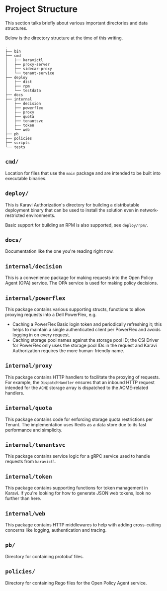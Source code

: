# Project Structure

This section talks briefly about various important directories and data structures.

Below is the directory structure at the time of this writing.

```
.
├── bin
├── cmd
│   ├── karavictl
│   ├── proxy-server
│   ├── sidecar-proxy
│   └── tenant-service
├── deploy
│   ├── dist
│   ├── rpm
│   └── testdata
├── docs
├── internal
│   ├── decision
│   ├── powerflex
│   ├── proxy
│   ├── quota
│   ├── tenantsvc
│   ├── token
│   └── web
├── pb
├── policies
├── scripts
└── tests
```

## `cmd/`

Location for files that use the `main` package and are intended to be built into executable binaries.

## `deploy/`

This is Karavi Authorization's directory for building a distributable deployment binary that can be used to install the solution even in network-restricted
environments.

Basic support for building an RPM is also supported, see `deploy/rpm/`.

## `docs/`

Documentation like the one you're reading right now.

## `internal/decision`

This is a convenience package for making requests into the Open Policy Agent (OPA) service.  The OPA service is used for making policy decisions.

## `internal/powerflex`

This package contains various supporting structs, functions to allow proxying requests into a Dell PowerFlex, e.g.

* Caching a PowerFlex Basic login token and periodically refreshing it; this helps to maintain a single authenticated client per PowerFlex and avoids logging in on every request.
* Caching storage pool names against the storage pool ID; the CSI Driver for PowerFlex only uses the storage pool IDs in the request and Karavi Authorization requires the more human-friendly name.

## `internal/proxy`

This package contains HTTP handlers to facilitate the proxying of requests.  For example, the `DispatchHandler` ensures that an inbound HTTP request intended for the `ACME` storage array is dispatched to the ACME-related handlers.

## `internal/quota`

This package contains code for enforcing storage quota restrictions per Tenant. The implementation uses Redis as a data store due to its fast performance and simplicity.

## `internal/tenantsvc`

This package contains service logic for a gRPC service used to handle requests from `karavictl`.

## `internal/token`

This package contains supporting functions for token management in Karavi. If you're looking for how to generate JSON web tokens, look no further than here.

## `internal/web`

This package contains HTTP middlewares to help with adding cross-cutting concerns like logging, authentication and tracing.

## `pb/`

Directory for containing protobuf files.

## `policies/`

Directory for containing Rego files for the Open Policy Agent service.
